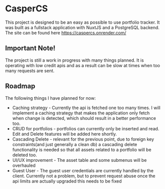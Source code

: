 # CasperCS
This project is designed to be an easy as possible to use portfolio tracker. It was built as a fullstack application with NuxtJS and a PostgreSQL backend.
The site can be found here https://caspercs.onrender.com/
## Important Note!
The project is still a work in progress with many things planned. It is operating with low credit apis and as a result can be slow at times when too many requests are sent. 
## Roadmap
The following things I have planned for now:
- Caching strategy -  Currently the api is fetched one too many times. I will implement a caching strategy that makes the application only fetch when change is detected, which should result in a better performance too.
- CRUD for portfolios -  portfolios can currently only be inserted and read. Edit and Delete features will be added here shortly.
- Cascading Delete -  relevant for the previous point, due to foreign key constraints(and just generally a clean db) a cascading delete functionality is needed so that all assets related to a portfolio will be deleted too.
- UI/UX improvement - The asset table and some submenus will be overhauled
- Guest User -  The guest user credentials are currently handled by the client. Currently not a problem, but to prevent request abuse once the api limits are actually upgraded this needs to be fixed
